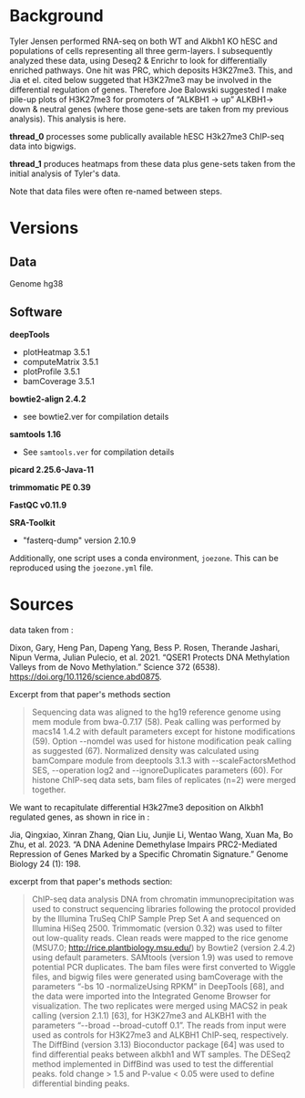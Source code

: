 # Background

Tyler Jensen performed RNA-seq on both WT and Alkbh1 KO hESC and populations of cells representing all three germ-layers. I subsequently analyzed these data, using Deseq2 & Enrichr to look for differentially enriched pathways. One hit was PRC, which deposits H3K27me3. This, and Jia et el. cited below suggeted that H3K27me3 may be involved in the differential regulation of genes. Therefore Joe Balowski suggested I make pile-up plots of H3K27me3 for promoters of “ALKBH1 -> up” ALKBH1-> down & neutral genes (where those gene-sets are taken from my previous analysis). This analysis is here.

**thread_0** processes some publically available hESC H3k27me3 ChIP-seq data into bigwigs. 

**thread_1** produces heatmaps from these data plus gene-sets taken from the initial analysis of Tyler's data. 

Note that data files were often re-named between steps.

# Versions

## Data

Genome hg38

## Software

**deepTools**
- plotHeatmap 3.5.1
- computeMatrix 3.5.1
- plotProfile 3.5.1
- bamCoverage 3.5.1

**bowtie2-align 2.4.2**
- see bowtie2.ver for compilation details

**samtools 1.16**
- See `samtools.ver` for compilation details

**picard 2.25.6-Java-11**

**trimmomatic PE 0.39**

**FastQC v0.11.9**

**SRA-Toolkit**
- "fasterq-dump" version 2.10.9

Additionally, one script uses a conda environment, `joezone`. This can be reproduced using the `joezone.yml` file.

# Sources

data taken from :

Dixon, Gary, Heng Pan, Dapeng Yang, Bess P. Rosen, Therande Jashari, Nipun Verma, Julian Pulecio, et al. 2021. “QSER1 Protects DNA Methylation Valleys from de Novo Methylation.” Science 372 (6538). https://doi.org/10.1126/science.abd0875.

Excerpt from that paper's methods section

>Sequencing data was aligned to the hg19 reference genome using mem module from bwa-0.7.17 (58). Peak calling was performed by macs14 1.4.2 with default parameters except for histone modifications (59). Option --nomdel was used for histone modification peak calling as suggested (67). Normalized density was calculated using bamCompare module from deeptools 3.1.3 with --scaleFactorsMethod SES, --operation log2 and --ignoreDuplicates parameters (60). For histone ChIP-seq data sets, bam files of replicates (n=2) were merged together.

We want to recapitulate differential H3k27me3 deposition on Alkbh1 regulated genes, as shown in rice in :

Jia, Qingxiao, Xinran Zhang, Qian Liu, Junjie Li, Wentao Wang, Xuan Ma, Bo Zhu, et al. 2023. “A DNA Adenine Demethylase Impairs PRC2-Mediated Repression of Genes Marked by a Specific Chromatin Signature.” Genome Biology 24 (1): 198.

excerpt from that paper's methods section:
>ChIP-seq data analysis
> DNA from chromatin immunoprecipitation was used to construct sequencing libraries following the protocol provided by the Illumina TruSeq ChIP Sample Prep Set A and sequenced on Illumina HiSeq 2500. Trimmomatic (version 0.32) was used to filter out low-quality reads. Clean reads were mapped to the rice genome (MSU7.0; http://rice.plantbiology.msu.edu/) by Bowtie2 (version 2.4.2) using default parameters. SAMtools (version 1.9) was used to remove potential PCR duplicates. The bam files were first converted to Wiggle files, and bigwig files were generated using bamCoverage with the parameters “-bs 10 -normalizeUsing RPKM” in DeepTools [68], and the data were imported into the Integrated Genome Browser for visualization. The two replicates were merged using MACS2 in peak calling (version 2.1.1) [63], for H3K27me3 and ALKBH1 with the parameters “--broad --broad-cutoff 0.1”. The reads from input were used as controls for H3K27me3 and ALKBH1 ChIP-seq, respectively. The DiffBind (version 3.13) Bioconductor package [64] was used to find differential peaks between alkbh1 and WT samples. The DESeq2 method implemented in DiffBind was used to test the differential peaks. fold change > 1.5 and P-value < 0.05 were used to define differential binding peaks.


